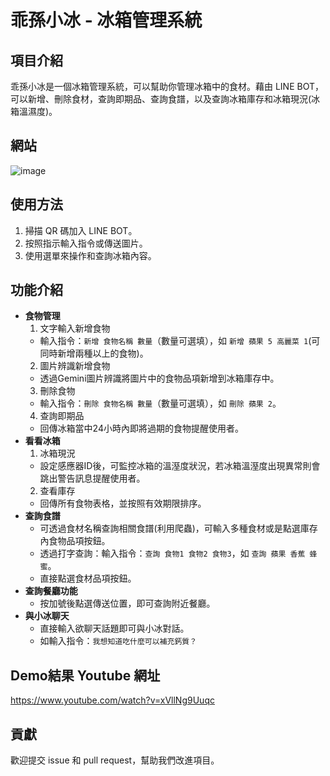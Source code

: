 ﻿# 乖孫小冰 - 冰箱管理系統

## 項目介紹

乖孫小冰是一個冰箱管理系統，可以幫助你管理冰箱中的食材。藉由 LINE BOT，可以新增、刪除食材，查詢即期品、查詢食譜，以及查詢冰箱庫存和冰箱現況(冰箱溫濕度)。

## 網站
![image](https://github.com/YuunJiee/AIot_Final_Project/blob/main/static/images/web.gif)

## 使用方法

1. 掃描 QR 碼加入 LINE BOT。
2. 按照指示輸入指令或傳送圖片。
3. 使用選單來操作和查詢冰箱內容。

## 功能介紹

- **食物管理**
  1. 文字輸入新增食物
    - 輸入指令：`新增 食物名稱 數量`（數量可選填），如 `新增 蘋果 5 高麗菜 1`(可同時新增兩種以上的食物)。
  2. 圖片辨識新增食物
    - 透過Gemini圖片辨識將圖片中的食物品項新增到冰箱庫存中。
  3. 刪除食物
    - 輸入指令：`刪除 食物名稱 數量`（數量可選填），如 `刪除 蘋果 2`。
  4. 查詢即期品
    - 回傳冰箱當中24小時內即將過期的食物提醒使用者。
- **看看冰箱**
  1. 冰箱現況
    - 設定感應器ID後，可監控冰箱的溫溼度狀況，若冰箱溫溼度出現異常則會跳出警告訊息提醒使用者。
  2. 查看庫存
    - 回傳所有食物表格，並按照有效期限排序。
- **查詢食譜**
  - 可透過食材名稱查詢相關食譜(利用爬蟲)，可輸入多種食材或是點選庫存內食物品項按鈕。
  - 透過打字查詢：輸入指令：`查詢 食物1 食物2 食物3`，如 `查詢 蘋果 香蕉 蜂蜜`。
  - 直接點選食材品項按鈕。
- **查詢餐廳功能**
  - 按加號後點選傳送位置，即可查詢附近餐廳。
- **與小冰聊天**
  - 直接輸入欲聊天話題即可與小冰對話。
  - 如輸入指令：`我想知道吃什麼可以補充鈣質？`

## Demo結果 Youtube 網址
https://www.youtube.com/watch?v=xVllNg9Uuqc

## 貢獻

歡迎提交 issue 和 pull request，幫助我們改進項目。







